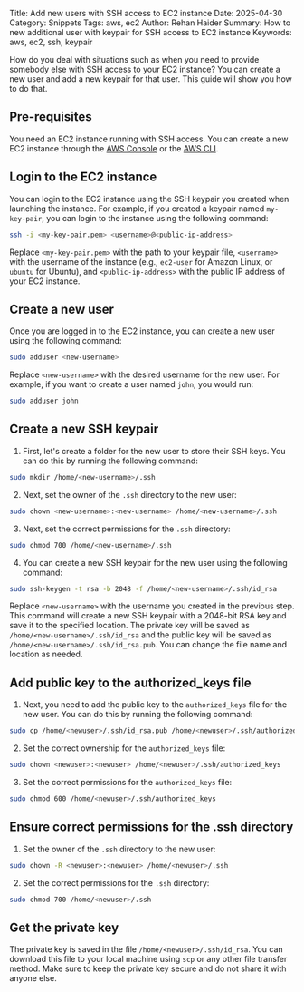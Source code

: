 Title: Add new users with SSH access to EC2 instance
Date: 2025-04-30
Category: Snippets
Tags: aws, ec2
Author: Rehan Haider
Summary: How to new additional user with keypair for SSH access to EC2 instance
Keywords: aws, ec2, ssh, keypair


How do you deal with situations such as when you need to provide somebody else with SSH access to your EC2 instance? You can create a new user and add a new keypair for that user. This guide will show you how to do that.

## Pre-requisites

You need an EC2 instance running with SSH access. You can create a new EC2 instance through the [AWS Console]({filename}18750100-create-ec2-instance-console.md) or the [AWS CLI]({filename}18750200-create-ec2-instance-using-cli.md).


## Login to the EC2 instance
You can login to the EC2 instance using the SSH keypair you created when launching the instance. For example, if you created a keypair named `my-key-pair`, you can login to the instance using the following command:

```bash
ssh -i <my-key-pair.pem> <username>@<public-ip-address>
```

Replace `<my-key-pair.pem>` with the path to your keypair file, `<username>` with the username of the instance (e.g., `ec2-user` for Amazon Linux, or `ubuntu` for Ubuntu), and `<public-ip-address>` with the public IP address of your EC2 instance.


## Create a new user
Once you are logged in to the EC2 instance, you can create a new user using the following command:

```bash
sudo adduser <new-username>
```

Replace `<new-username>` with the desired username for the new user. For example, if you want to create a user named `john`, you would run:

```bash
sudo adduser john
```
## Create a new SSH keypair

1. First, let's create a folder for the new user to store their SSH keys. You can do this by running the following command:

```bash
sudo mkdir /home/<new-username>/.ssh
```
2. Next, set the owner of the `.ssh` directory to the new user:

```bash
sudo chown <new-username>:<new-username> /home/<new-username>/.ssh
```

3. Next, set the correct permissions for the `.ssh` directory:

```bash
sudo chmod 700 /home/<new-username>/.ssh
```

4. You can create a new SSH keypair for the new user using the following command:

```bash
sudo ssh-keygen -t rsa -b 2048 -f /home/<new-username>/.ssh/id_rsa
```
Replace `<new-username>` with the username you created in the previous step. This command will create a new SSH keypair with a 2048-bit RSA key and save it to the specified location.
The private key will be saved as `/home/<new-username>/.ssh/id_rsa` and the public key will be saved as `/home/<new-username>/.ssh/id_rsa.pub`. You can change the file name and location as needed.

## Add public key to the authorized_keys file

1. Next, you need to add the public key to the `authorized_keys` file for the new user. You can do this by running the following command:
```bash
sudo cp /home/<newuser>/.ssh/id_rsa.pub /home/<newuser>/.ssh/authorized_keys
```

2. Set the correct ownership for the `authorized_keys` file:

```bash
sudo chown <newuser>:<newuser> /home/<newuser>/.ssh/authorized_keys
```

3. Set the correct permissions for the `authorized_keys` file:

```bash
sudo chmod 600 /home/<newuser>/.ssh/authorized_keys
```

## Ensure correct permissions for the .ssh directory

1. Set the owner of the `.ssh` directory to the new user:

```bash
sudo chown -R <newuser>:<newuser> /home/<newuser>/.ssh
```

2. Set the correct permissions for the `.ssh` directory:

```bash
sudo chmod 700 /home/<newuser>/.ssh
```

## Get the private key

The private key is saved in the file `/home/<newuser>/.ssh/id_rsa`. You can download this file to your local machine using `scp` or any other file transfer method. Make sure to keep the private key secure and do not share it with anyone else.
